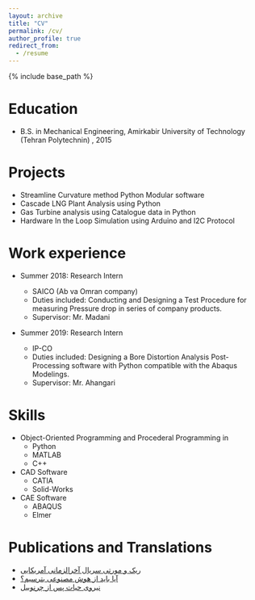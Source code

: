 ```yaml
---
layout: archive
title: "CV"
permalink: /cv/
author_profile: true
redirect_from:
  - /resume
---
```


{% include base_path %}

Education
======
* B.S. in Mechanical Engineering, Amirkabir University of Technology (Tehran Polytechnin) , 2015

Projects
======
* Streamline Curvature method Python Modular software
* Cascade LNG Plant Analysis using Python
* Gas Turbine analysis using Catalogue data in Python
* Hardware In the Loop Simulation using Arduino and I2C Protocol

Work experience
======
* Summer 2018: Research Intern
  * SAICO (Ab va Omran company)   
  * Duties included: Conducting and Designing a Test Procedure for measuring Pressure drop in series of company products.
  * Supervisor: Mr. Madani

* Summer 2019: Research Intern
  * IP-CO
  * Duties included: Designing a Bore Distortion Analysis Post-Processing software with Python compatible with the Abaqus Modelings.
  * Supervisor: Mr. Ahangari
  
Skills
======
* Object-Oriented Programming and Procederal Programming in
  * Python
  * MATLAB
  * C++
* CAD Software
  * CATIA
  * Solid-Works
* CAE Software
  * ABAQUS
  * Elmer

Publications and Translations
======
* [ریک و مورتی سریال آخرالزمانی آمریکایی](http://falsafidan.com/farhang/%e2%80%8crick-and-morty/)
* [آیا باید از هوش مصنوعی بترسیم؟](http://falsafidan.com/farhang/aitheist/)
* [نیروی حیات پس از چرنوبیل](http://falsafidan.com/farhang/chernobyl/)


